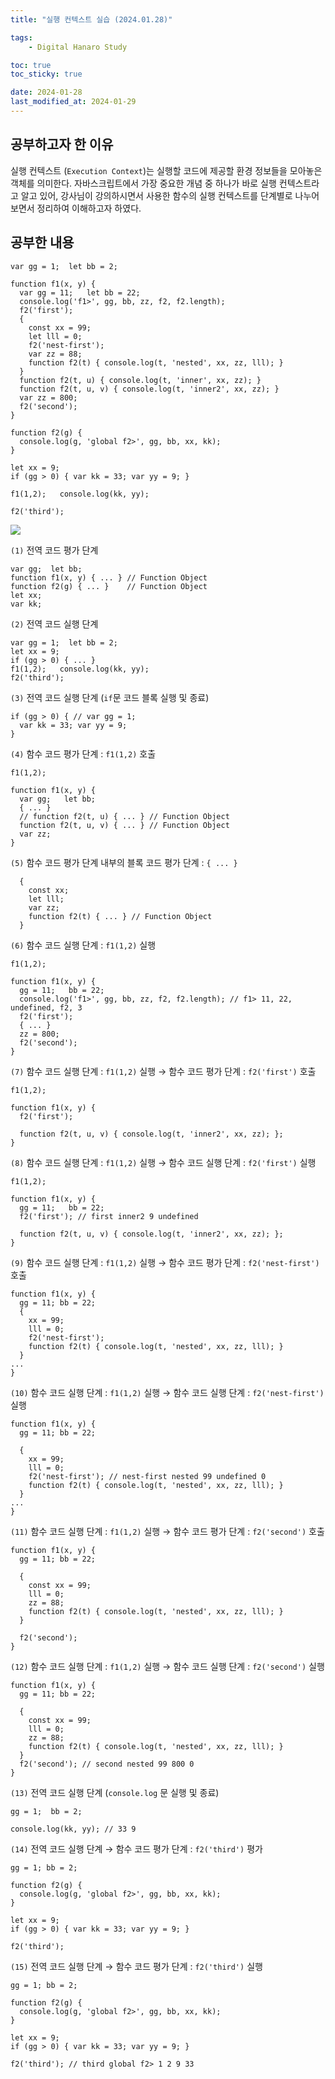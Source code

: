 ```yaml
---
title: "실행 컨텍스트 실습 (2024.01.28)"

tags:
    - Digital Hanaro Study

toc: true
toc_sticky: true

date: 2024-01-28
last_modified_at: 2024-01-29
---
```


## 공부하고자 한 이유

실행 컨텍스트 (```Execution Context```)는 실행할 코드에 제공할 환경 정보들을 모아놓은 객체를 의미한다. 자바스크립트에서 가장 중요한 개념 중 하나가 바로 실행 컨텍스트라고 알고 있어, 강사님이 강의하시면서 사용한 함수의 실행 컨텍스트를 단계별로 나누어보면서 정리하여 이해하고자 하였다.

## 공부한 내용

```
var gg = 1;  let bb = 2;

function f1(x, y) {
  var gg = 11;   let bb = 22;
  console.log('f1>', gg, bb, zz, f2, f2.length);
  f2('first');
  { 
    const xx = 99;
    let lll = 0;
    f2('nest-first');
    var zz = 88;
    function f2(t) { console.log(t, 'nested', xx, zz, lll); }
  }
  function f2(t, u) { console.log(t, 'inner', xx, zz); }
  function f2(t, u, v) { console.log(t, 'inner2', xx, zz); }
  var zz = 800;
  f2('second');
}

function f2(g) {
  console.log(g, 'global f2>', gg, bb, xx, kk);
}

let xx = 9;
if (gg > 0) { var kk = 33; var yy = 9; }

f1(1,2);   console.log(kk, yy);

f2('third');
```

<img src="https://github.com/pocj8ur4in/pocj8ur4in.github.io/assets/105341168/40dca0b0-9e4b-44d6-a36c-83aee24fc2e3">

```(1)``` 전역 코드 평가 단계

```
var gg;  let bb;
function f1(x, y) { ... } // Function Object
function f2(g) { ... }    // Function Object
let xx;
var kk;
```

```(2)``` 전역 코드 실행 단계

```
var gg = 1;  let bb = 2;
let xx = 9;
if (gg > 0) { ... }
f1(1,2);   console.log(kk, yy);
f2('third');
```

```(3)``` 전역 코드 실행 단계 (```if```문 코드 블록 실행 및 종료)

```
if (gg > 0) { // var gg = 1;
  var kk = 33; var yy = 9;
}
```

```(4)``` 함수 코드 평가 단계 : ```f1(1,2)``` 호출

```
f1(1,2);

function f1(x, y) {
  var gg;   let bb;
  { ... }
  // function f2(t, u) { ... } // Function Object
  function f2(t, u, v) { ... } // Function Object
  var zz;
}
```

```(5)``` 함수 코드 평가 단계 내부의 블록 코드 평가 단계 : ```{ ... }```

```
  { 
    const xx;
    let lll;
    var zz;
    function f2(t) { ... } // Function Object
  }
```

```(6)``` 함수 코드 실행 단계 : ```f1(1,2)``` 실행

```
f1(1,2);

function f1(x, y) {
  gg = 11;   bb = 22;
  console.log('f1>', gg, bb, zz, f2, f2.length); // f1> 11, 22, undefined, f2, 3
  f2('first');
  { ... }
  zz = 800;
  f2('second');
}
```

```(7)``` 함수 코드 실행 단계 : ```f1(1,2)``` 실행 → 함수 코드 평가 단계 : ```f2('first')``` 호출 

```
f1(1,2);

function f1(x, y) {
  f2('first');

  function f2(t, u, v) { console.log(t, 'inner2', xx, zz); };
}
```

```(8)``` 함수 코드 실행 단계 : ```f1(1,2)``` 실행 → 함수 코드 실행 단계 : ```f2('first')``` 실행 

```
f1(1,2);

function f1(x, y) {
  gg = 11;   bb = 22;
  f2('first'); // first inner2 9 undefined

  function f2(t, u, v) { console.log(t, 'inner2', xx, zz); };
}
```

```(9)``` 함수 코드 실행 단계 : ```f1(1,2)``` 실행 → 함수 코드 평가 단계 : ```f2('nest-first')``` 호출

```
function f1(x, y) {
  gg = 11; bb = 22;
  { 
    xx = 99;
    lll = 0;
    f2('nest-first');
    function f2(t) { console.log(t, 'nested', xx, zz, lll); }
  }
...
}
```

```(10)``` 함수 코드 실행 단계 : ```f1(1,2)``` 실행 → 함수 코드 실행 단계 : ```f2('nest-first')``` 실행

```
function f1(x, y) {
  gg = 11; bb = 22;

  { 
    xx = 99;
    lll = 0;
    f2('nest-first'); // nest-first nested 99 undefined 0
    function f2(t) { console.log(t, 'nested', xx, zz, lll); }
  }
...
}
```

```(11)``` 함수 코드 실행 단계 : ```f1(1,2)``` 실행 → 함수 코드 평가 단계 : ```f2('second')``` 호출

```
function f1(x, y) {
  gg = 11; bb = 22;
  
  {
    const xx = 99;
    lll = 0;
    zz = 88;
    function f2(t) { console.log(t, 'nested', xx, zz, lll); }
  }

  f2('second');
}
```

```(12)``` 함수 코드 실행 단계 : ```f1(1,2)``` 실행 → 함수 코드 실행 단계 : ```f2('second')``` 실행

```
function f1(x, y) {
  gg = 11; bb = 22;
  
  {
    const xx = 99;
    lll = 0;
    zz = 88;
    function f2(t) { console.log(t, 'nested', xx, zz, lll); }
  }
  f2('second'); // second nested 99 800 0
}
```

```(13)``` 전역 코드 실행 단계 (```console.log``` 문 실행 및 종료)

```
gg = 1;  bb = 2;

console.log(kk, yy); // 33 9
```

```(14)``` 전역 코드 실행 단계 → 함수 코드 평가 단계 : ```f2('third')``` 평가

```
gg = 1; bb = 2;

function f2(g) {
  console.log(g, 'global f2>', gg, bb, xx, kk);
}

let xx = 9;
if (gg > 0) { var kk = 33; var yy = 9; }

f2('third');
```

```(15)``` 전역 코드 실행 단계 → 함수 코드 평가 단계 : ```f2('third')``` 실행

```
gg = 1; bb = 2;

function f2(g) {
  console.log(g, 'global f2>', gg, bb, xx, kk);
}

let xx = 9;
if (gg > 0) { var kk = 33; var yy = 9; }

f2('third'); // third global f2> 1 2 9 33
```